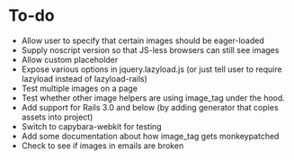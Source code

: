 To-do
=======

* Allow user to specify that certain images should be eager-loaded
* Supply noscript version so that JS-less browsers can still see images
* Allow custom placeholder
* Expose various options in jquery.lazyload.js (or just tell user to require lazyload instead of lazyload-rails)
* Test multiple images on a page
* Test whether other image helpers are using image_tag under the hood.
* Add support for Rails 3.0 and below (by adding generator that copies assets into project)
* Switch to capybara-webkit for testing
* Add some documentation about how image_tag gets monkeypatched
* Check to see if images in emails are broken